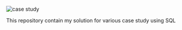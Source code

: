  
![case study](https://github.com/goyallalit/SQL_Case_Study/assets/120114206/83b020fd-c67f-45b3-aad0-a96886f856c9)

This repository contain my solution for various case study using SQL 
